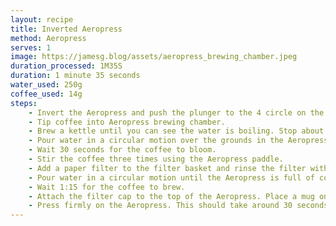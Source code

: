 ```yaml
---
layout: recipe
title: Inverted Aeropress
method: Aeropress
serves: 1
image: https://jamesg.blog/assets/aeropress_brewing_chamber.jpeg
duration_processed: 1M35S
duration: 1 minute 35 seconds
water_used: 250g
coffee_used: 14g
steps:
    - Invert the Aeropress and push the plunger to the 4 circle on the device. Measure 14g of coffee using the Aeropress scoop or a set of kitchen scales.
    - Tip coffee into Aeropress brewing chamber.
    - Brew a kettle until you can see the water is boiling. Stop about 5-10 seconds before the water is fully boiled.
    - Pour water in a circular motion over the grounds in the Aeropress until you reach the 2 circle.
    - Wait 30 seconds for the coffee to bloom.
    - Stir the coffee three times using the Aeropress paddle.
    - Add a paper filter to the filter basket and rinse the filter with warm water. Rinse your mug with warm water.
    - Pour water in a circular motion until the Aeropress is full of coffee.
    - Wait 1:15 for the coffee to brew.
    - Attach the filter cap to the top of the Aeropress. Place a mug on top of the Aeropress. Invert the device.
    - Press firmly on the Aeropress. This should take around 30 seconds.
---
```

